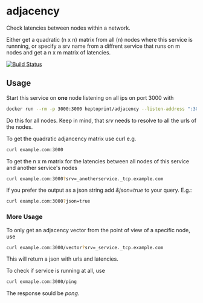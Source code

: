 # adjacency
Check latencies between nodes within a network.

Either get a quadratic (n x n) matrix from all (n) nodes where this service is runnning, or specify a srv name from a diffrent service that runs on m nodes and get a n x m matrix of latencies. 

[![Build Status](https://travis-ci.org/heptoprint/adjacency.svg?branch=master)](https://travis-ci.org/heptoprint/adjacency)


## Usage
Start this service on __one__  node listening on all ips on port 3000 with
```bash
docker run --rm -p 3000:3000 heptoprint/adjacency --listen-address ":3000" --srv "_service._tcp.exmaple.com
```
Do this for all nodes. Keep in mind, that _srv_ needs to resolve to all the urls of the nodes.

To get the quadratic adjancency matrix use curl e.g.
```bash
curl example.com:3000 
```

To get the n x m matrix for the latencies between all nodes of this service and another service's nodes
```bash
curl example.com:3000?srv=_anotherservice._tcp.example.com
```
If you prefer the output as a json string add _&json=true_ to your query. E.g.:
```bash
curl example.com:3000?json=true
```
### More Usage
To only get an adjacency vector from the point of view of a specific node, use
```bash
curl example.com:3000/vector?srv=_service._tcp.example.com
```
This will return a json with urls and latencies.

To check if service is running at all, use
```bash
curl exmaple.com:3000/ping
```
The response sould be _pong_. 

